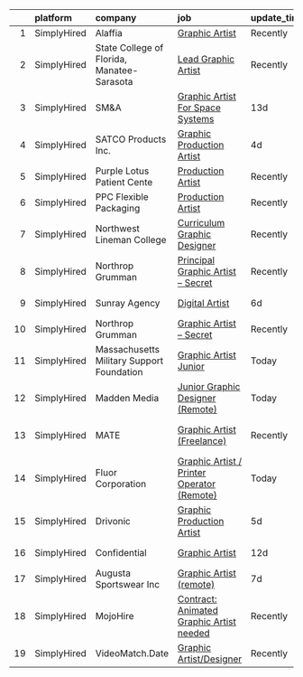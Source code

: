 

|    | platform    | company                                    | job                                                                                                                                                   | update_time   | location        |
|---:|:------------|:-------------------------------------------|:------------------------------------------------------------------------------------------------------------------------------------------------------|:--------------|:----------------|
|  1 | SimplyHired | Alaffia                                    | [Graphic Artist](https://www.simplyhired.com/job/Dmd0oy6PVVdd1i8pZSvRBw120_kxIQQ2war6BCAQr0IbWIsVIT5NJQ?q=graphic+artist)                             | Recently      | Remote          |
|  2 | SimplyHired | State College of Florida, Manatee-Sarasota | [Lead Graphic Artist](https://www.simplyhired.com/job/-SF0vqCnKY8G2wv8PBI-5UA9AxNBwzqPyWhPL88llmIanJgMXR3JyA?q=graphic+artist)                        | Recently      | Bradenton, FL   |
|  3 | SimplyHired | SM&A                                       | [Graphic Artist For Space Systems](https://www.simplyhired.com/job/FQd84VOh2mv3TznU2vl2pnEKqQQWd_WsglftaPP6OfflevYAs5TnjQ?q=graphic+artist)           | 13d           | Remote          |
|  4 | SimplyHired | SATCO Products Inc.                        | [Graphic Production Artist](https://www.simplyhired.com/job/6pZsWAeMjJcpSHxn-Qb_uiWiXTJ2O-oQ1kxjMZ798k3y_4SgRL7YyA?q=graphic+artist)                  | 4d            | Brentwood, NY   |
|  5 | SimplyHired | Purple Lotus Patient Cente                 | [Production Artist](https://www.simplyhired.com/job/U0hnTHWaHaHzxd5d0iBKP7Tu-e04vIbM2Ust0TgcokTkiEbRbsFlVQ?q=graphic+artist)                          | Recently      | San Jose, CA    |
|  6 | SimplyHired | PPC Flexible Packaging                     | [Production Artist](https://www.simplyhired.com/job/_85M0e97ZLEJKjToP-bFBgLkZ93dGJoouWPjKQKvsvgTmwRiwmKRaA?q=graphic+artist)                          | Recently      | Mission, KS     |
|  7 | SimplyHired | Northwest Lineman College                  | [Curriculum Graphic Designer](https://www.simplyhired.com/job/DklluFWTvU-QvQF5TnEERBfXgthKrM0D3J3_xjp5YbtGFMdWXis5tQ?q=graphic+artist)                | Recently      | Meridian, ID    |
|  8 | SimplyHired | Northrop Grumman                           | [Principal Graphic Artist – Secret](https://www.simplyhired.com/job/QPVIdhfWDtCVbdZbcXr4UkRGC3fHcR-W2dzPhTCoDziqswOpXO4XMg?q=graphic+artist)          | Recently      | Palmdale, CA    |
|  9 | SimplyHired | Sunray Agency                              | [Digital Artist](https://www.simplyhired.com/job/HdvrM2v7UpaamPvUz1vyK3kvSwbdhYmfIepknGmv7ci1HFTvJA1lag?q=graphic+artist)                             | 6d            | New York State  |
| 10 | SimplyHired | Northrop Grumman                           | [Graphic Artist – Secret](https://www.simplyhired.com/job/TF2vlvgh6Lcb1kKeuAolJWMEly69C3C37u5WYNORrhB5iLprPZkVRw?q=graphic+artist)                    | Recently      | San Diego, CA   |
| 11 | SimplyHired | Massachusetts Military Support Foundation  | [Graphic Artist Junior](https://www.simplyhired.com/job/kkNALGaghtZqbxvHz23kWk5lz5yX05Y713HXizvI5DjHvjjMnO4gRg?q=graphic+artist)                      | Today         | Remote          |
| 12 | SimplyHired | Madden Media                               | [Junior Graphic Designer (Remote)](https://www.simplyhired.com/job/GhGiO23i2JFtD37Jgl4I4K14yiRn3MNp1hQfvuGE9JS5wHhljk7Jfw?q=graphic+artist)           | Today         | Remote          |
| 13 | SimplyHired | MATE                                       | [Graphic Artist (Freelance)](https://www.simplyhired.com/job/0DJnr7H5QPjP6G292Zv43b_Hvi4yNpIFWqN_YMlrhz_btdjNhXFehQ?q=graphic+artist)                 | Recently      | Los Angeles, CA |
| 14 | SimplyHired | Fluor Corporation                          | [Graphic Artist / Printer Operator (Remote)](https://www.simplyhired.com/job/-iw-QWOQCQHLyxrm9o3CI3QZ8X4CwTLcJBqJJ5MdumiT1qLkJ6IFJw?q=graphic+artist) | Today         | Lenoir, NC      |
| 15 | SimplyHired | Drivonic                                   | [Graphic Production Artist](https://www.simplyhired.com/job/QxwL8i3bwV3pDD4ZFUCsTt5mcW1Ft0lMmdlBZL20CnF64H-XH34s0w?q=graphic+artist)                  | 5d            | Remote          |
| 16 | SimplyHired | Confidential                               | [Graphic Artist](https://www.simplyhired.com/job/9dbHSPyL0SaY-fjkcs9p55nxdCrEFOx2Yxw352mwiiRKcHlV6caenw?q=graphic+artist)                             | 12d           | La Palma, CA    |
| 17 | SimplyHired | Augusta Sportswear Inc                     | [Graphic Artist (remote)](https://www.simplyhired.com/job/CJ5csKYoXa9UAfDTZ4j2L_cuKm9GD5UiENFnOxAFeWqjkmRNnMAQkQ?q=graphic+artist)                    | 7d            | Grovetown, GA   |
| 18 | SimplyHired | MojoHire                                   | [Contract: Animated Graphic Artist needed](https://www.simplyhired.com/job/ovVyW--6IKqUiAUFwPPalkwGXONGUmNgdifn84_od-0LBo0z2vYqHg?q=graphic+artist)   | Recently      | Campbell, CA    |
| 19 | SimplyHired | VideoMatch.Date                            | [Graphic Artist/Designer](https://www.simplyhired.com/job/S5LYpDgzcaU86yYAO9Mxac0c5d9HvhmOH1vDvTAeFsONONgc2KNa-g?q=graphic+artist)                    | Recently      | Remote          |